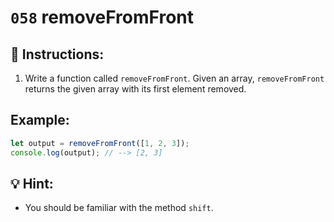 # `058` removeFromFront

## 📝 Instructions:

1. Write a function called `removeFromFront`. Given an array, `removeFromFront` returns the given array with its first element removed.

## Example:

```Javascript
let output = removeFromFront([1, 2, 3]);
console.log(output); // --> [2, 3]
```

## 💡 Hint:

+ You should be familiar with the method `shift`.
